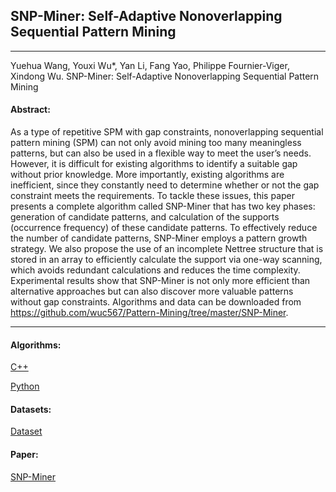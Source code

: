 ## SNP-Miner: Self-Adaptive Nonoverlapping Sequential Pattern Mining 
***

Yuehua Wang, Youxi Wu*, Yan Li, Fang Yao, Philippe Fournier-Viger, Xindong Wu. SNP-Miner: Self-Adaptive Nonoverlapping Sequential Pattern Mining

#### Abstract:

As a type of repetitive SPM with gap constraints, nonoverlapping sequential pattern mining (SPM) can not only avoid mining too many meaningless patterns, but can also be used in a flexible way to meet the user’s needs. However, it is difficult for existing algorithms to identify a suitable gap without prior knowledge. More importantly, existing algorithms are inefficient, since they constantly need to determine whether or not the gap constraint meets the requirements. To tackle these issues, this paper presents a complete algorithm called SNP-Miner that has two key phases: generation of candidate patterns, and calculation of the supports (occurrence frequency) of these candidate patterns. To effectively reduce the number of candidate patterns, SNP-Miner employs a pattern growth strategy. We also propose the use of an incomplete Nettree structure that is stored in an array to efficiently calculate the support via one-way scanning, which avoids redundant calculations and reduces the time complexity. Experimental results show that SNP-Miner is not only more efficient than alternative approaches but can also discover more valuable patterns without gap constraints. Algorithms and data can be downloaded from https://github.com/wuc567/Pattern-Mining/tree/master/SNP-Miner.



---

#### Algorithms:
[C++](https://github.com/wuc567/Pattern-Mining/blob/master/SNP-Miner/C++)

[Python](https://github.com/wuc567/Pattern-Mining/blob/master/SNP-Miner/Python)
 
#### Datasets:
[Dataset](https://github.com/wuc567/Pattern-Mining/blob/master/SNP-Miner/Dataset)

#### Paper:
[SNP-Miner](https://github.com/wuc567/Pattern-Mining/blob/master/SNP-Miner/Self-adaptiveNonoverlappingSeq.pdf)
